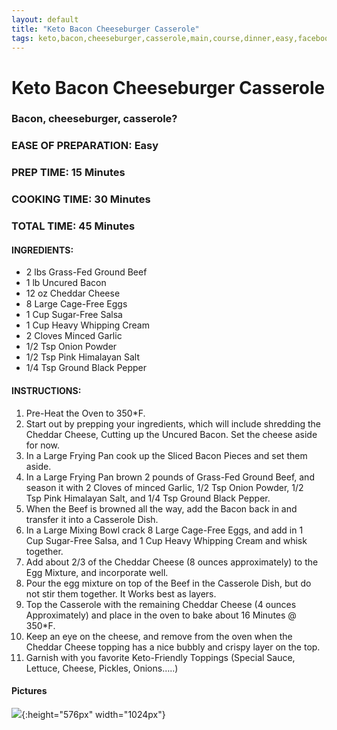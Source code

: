 ```yaml
---
layout: default
title: "Keto Bacon Cheeseburger Casserole"
tags: keto,bacon,cheeseburger,casserole,main,course,dinner,easy,facebook,craig,kristen,willett
---
```

# Keto Bacon Cheeseburger Casserole

### Bacon, cheeseburger, casserole?

### EASE OF PREPARATION: Easy
### PREP TIME: 15 Minutes
### COOKING TIME: 30 Minutes
### TOTAL TIME: 45 Minutes

#### INGREDIENTS:
- 2 lbs Grass-Fed Ground Beef
- 1 lb Uncured Bacon
- 12 oz Cheddar Cheese
- 8 Large Cage-Free Eggs
- 1 Cup Sugar-Free Salsa
- 1 Cup Heavy Whipping Cream
- 2 Cloves Minced Garlic
- 1/2 Tsp Onion Powder
- 1/2 Tsp Pink Himalayan Salt
- 1/4 Tsp Ground Black Pepper

#### INSTRUCTIONS:
1. Pre-Heat the Oven to 350*F.
2. Start out by prepping your ingredients, which will include shredding the Cheddar Cheese, Cutting up the Uncured Bacon. Set the cheese aside for now.
3. In a Large Frying Pan cook up the Sliced Bacon Pieces and set them aside.
4. In a Large Frying Pan brown 2 pounds of Grass-Fed Ground Beef, and season it with 2 Cloves of minced Garlic, 1/2 Tsp Onion Powder, 1/2 Tsp Pink Himalayan Salt, and 1/4 Tsp Ground Black Pepper.
5. When the Beef is browned all the way, add the Bacon back in and transfer it into a Casserole Dish.
6. In a Large Mixing Bowl crack 8 Large Cage-Free Eggs, and add in 1 Cup Sugar-Free Salsa, and 1 Cup Heavy Whipping Cream and whisk together.
7. Add about 2/3 of the Cheddar Cheese (8 ounces approximately) to the Egg Mixture, and incorporate well.
8. Pour the egg mixture on top of the Beef in the Casserole Dish, but do not stir them together. It Works best as layers.
9. Top the Casserole with the remaining Cheddar Cheese (4 ounces Approximately) and place in the oven to bake about 16 Minutes @ 350*F.
10. Keep an eye on the cheese, and remove from the oven when the Cheddar Cheese topping has a nice bubbly and crispy layer on the top.
11. Garnish with you favorite Keto-Friendly Toppings (Special Sauce, Lettuce, Cheese, Pickles, Onions…..)

#### Pictures
![]({{site.github.url}}/MainDishes/Images/KetoBaconCheeseburgerCasserole.jpg){:height="576px" width="1024px"}
